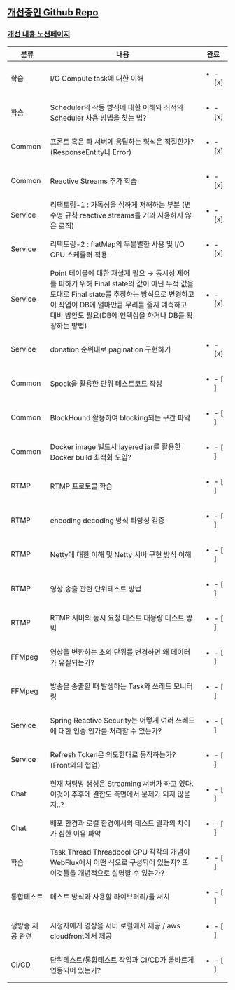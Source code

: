 ## [개선중인 Github Repo](https://github.com/lemonair-improve)

### [개선 내용 노션페이지](https://arrow-troodon-1c3.notion.site/afbd3ecc14344977a92424c8bee6c1d9?pvs=4)


|분류|내용|완료|
|----|-----------|----------|
|학습|I/O Compute task에 대한 이해|<ul><li>- [x] </li>|
|학습|Scheduler의 작동 방식에 대한 이해와 최적의 Scheduler 사용 방법을 찾는 법?|<ul><li>- [x] </li>|
|Common|프론트 혹은 타 서버에 응답하는 형식은 적절한가? (ResponseEntity나 Error)|<ul><li>- [x] </li>|
|Common|Reactive Streams 추가 학습|<ul><li>- [x] </li>|
|Service|리팩토링-1 : 가독성을 심하게 저해하는 부분 (변수명 규칙 reactive streams를 거의 사용하지 않은 로직)|<ul><li>- [x] </li>|
|Service|리팩토링-2 : flatMap의 무분별한 사용 및 I/O CPU 스케쥴러 적용|<ul><li>- [x] </li>|
|Service|Point 테이블에 대한 재설계 필요 → 동시성 제어를 피하기 위해 Final state의 값이 아닌 누적 값을 토대로 Final state를 추정하는 방식으로 변경하고 이 작업이 DB에 얼마만큼 무리를 줄지 예측하고 대비 방안도 필요(DB에 인덱싱을 하거나 DB를 확장하는 방법)|<ul><li>- [x] </li>|
|Service|donation 순위대로 pagination 구현하기|<ul><li>- [x] </li>|
|Common|Spock을 활용한 단위 테스트코드 작성|<ul><li>- [ ] </li>|
|Common|BlockHound 활용하여 blocking되는 구간 파악|<ul><li>- [ ] </li>|
|Common|Docker image 빌드시 layered jar를 활용한 Docker build 최적화 도입?|<ul><li>- [ ] </li>|
|RTMP|RTMP 프로토콜 학습|<ul><li>- [ ] </li>|
|RTMP|encoding decoding 방식 타당성 검증|<ul><li>- [ ] </li>|
|RTMP|Netty에 대한 이해 및 Netty 서버 구현 방식 이해|<ul><li>- [ ] </li>|
|RTMP|영상 송출 관련 단위테스트 방법|<ul><li>- [ ] </li>|
|RTMP|RTMP 서버의 동시 요청 테스트 대용량 테스트 방법|<ul><li>- [ ] </li>|
|FFMpeg|영상을 변환하는 초의 단위를 변경하면 왜 데이터가 유실되는가?|<ul><li>- [ ] </li>|
|FFMpeg|방송을 송출할 때 발생하는 Task와 쓰레드 모니터링|<ul><li>- [ ] </li>|
|Service|Spring Reactive Security는 어떻게 여러 쓰레드에 대한 인증 인가를 처리할 수 있는가?|<ul><li>- [ ] </li>|
|Service|Refresh Token은 의도한대로 동작하는가? (Front와의 협업)|<ul><li>- [ ] </li>|
|Chat|현재 채팅방 생성은 Streaming 서버가 하고 있다. 이것이 추후에 결합도 측면에서 문제가 되지 않을지..?|<ul><li>- [ ] </li>|
|Chat|배포 환경과 로컬 환경에서의 테스트 결과의 차이가 심한 이유 파악|<ul><li>- [ ] </li>|
|학습|Task Thread Threadpool CPU 각각의 개념이 WebFlux에서 어떤 식으로 구성되어 있는지? 또 이것들을 개념적으로 설명할 수 있는가?|<ul><li>- [ ] </li>|
|통합테스트|테스트 방식과 사용할 라이브러리/툴 서치|<ul><li>- [ ] </li>|
|생방송 제공 관련|시청자에게 영상을 서버 로컬에서 제공 / aws cloudfront에서 제공|<ul><li>- [ ] </li>|
|CI/CD|단위테스트/통합테스트 작업과 CI/CD가 올바르게 연동되어 있는가? |<ul><li>- [ ] </li>|


<!--

**Here are some ideas to get you started:**

🙋‍♀️ A short introduction - what is your organization all about?
🌈 Contribution guidelines - how can the community get involved?
👩‍💻 Useful resources - where can the community find your docs? Is there anything else the community should know?
🍿 Fun facts - what does your team eat for breakfast?
🧙 Remember, you can do mighty things with the power of [Markdown](https://docs.github.com/github/writing-on-github/getting-started-with-writing-and-formatting-on-github/basic-writing-and-formatting-syntax)
-->

